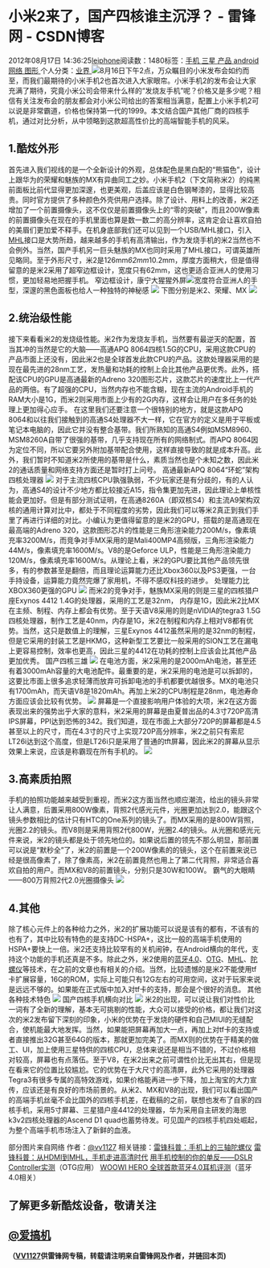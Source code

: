 
# 小米2来了，国产四核谁主沉浮？ - 雷锋网 - CSDN博客


2012年08月17日 14:36:25[leiphone](https://me.csdn.net/leiphone)阅读数：1480标签：[手机																](https://so.csdn.net/so/search/s.do?q=手机&t=blog)[三星																](https://so.csdn.net/so/search/s.do?q=三星&t=blog)[产品																](https://so.csdn.net/so/search/s.do?q=产品&t=blog)[android																](https://so.csdn.net/so/search/s.do?q=android&t=blog)[网络																](https://so.csdn.net/so/search/s.do?q=网络&t=blog)[图形																](https://so.csdn.net/so/search/s.do?q=图形&t=blog)[
							](https://so.csdn.net/so/search/s.do?q=网络&t=blog)[
																					](https://so.csdn.net/so/search/s.do?q=android&t=blog)个人分类：[业界																](https://blog.csdn.net/leiphone/article/category/873390)
[
																								](https://so.csdn.net/so/search/s.do?q=android&t=blog)
[
				](https://so.csdn.net/so/search/s.do?q=产品&t=blog)
[
			](https://so.csdn.net/so/search/s.do?q=产品&t=blog)
[
		](https://so.csdn.net/so/search/s.do?q=三星&t=blog)
[
	](https://so.csdn.net/so/search/s.do?q=手机&t=blog)
![](http://www.leiphone.com/wp-content/uploads/2012/08/QQ%E6%88%AA%E5%9B%BE20120816235626-150x150.jpg)8月16日下午2点，万众瞩目的小米发布会如约而至，而我们最期待的小米手机2也首次进入大家眼帘。小米手机2的发布会让大家充满了期待，究竟小米公司会带来什么样的“发烧友手机”呢？价格又是多少呢？相信有关注发布会的朋友都会对小米公司给出的答案相当满意，配置上小米手机2可以说是非常霸道，价格也保持第一代的1999。本文结合国产其他厂商的四核手机，通过对比分析，从中领略到这款超高性价比的高端智能手机的风采。
## 1.酷炫外形
首先进入我们视线的是一个全新设计的外观，总体配色是黑白配的“熊猫色”，设计上跟华为的荣耀和魅族的MX有异曲同工之妙。小米手机2（下文简称米2）的纯黑前面板比前代显得更加深邃，也更美观，后盖应该是白色钢琴漆的，显得比较高贵。同时官方提供了多种颜色外壳供用户选择。除了设计、用料上的改善，米2还增加了一个前置摄像头，这不仅仅是前置摄像头上的“零的突破”，而且200W像素的前置摄像头在现在的手机里面也算是数一数二的高分辨率，这肯定会让喜欢自拍的美眉们更加爱不释手。在机身底部我们还可以见到一个USB/MHL接口，引入[MHL](http://www.leiphone.com/0815-hdmi-mhl.html)接口是大势所趋，越来越多的手机有高清输出，作为发烧手机的米2当然也不会例外。当然，国产手机另一巨头魅族的MX也同时采用了MHL接口，可谓英雄所见略同。至于外形尺寸，米2是126mm*62mm*10.2mm，厚度方面稍大，但是值得留意的是米2采用了超窄边框设计，宽度只有62mm，这也更适合亚洲人的使用习惯，更加轻易地把握手机。
窄边框设计，康宁大猩猩外屏![](http://www.leiphone.com/wp-content/uploads/2012/08/QQ%E6%88%AA%E5%9B%BE201208170035121.jpg)宽度符合亚洲人的手型，深邃的黑色面板也给人一种独特的神秘感
![](http://www.leiphone.com/wp-content/uploads/2012/08/QQ%E6%88%AA%E5%9B%BE201208170045191.jpg)
下图分别是米2、荣耀、MX
![](http://www.leiphone.com/wp-content/uploads/2012/08/QQ%E6%88%AA%E5%9B%BE201208170940422.jpg)
## 2.统治级性能
接下来看看米2的发烧级性能。米2作为发烧友手机，当然要有最逆天的配置，首当其冲的当然是它的大脑——高通APQ 8064四核1.5G的CPU，采用这款CPU的产品市面上还没有，因此米2也是全球首发此款CPU的产品。这款处理器采用的是现在最先进的28nm工艺，发热量和功耗的控制上会比其他产品更优秀。此外，搭配该CPU的GPU是高通最新的Adreno 320图形芯片，这款芯片的速度比上一代产品的两倍。有了超强的CPU，当然内存也不能含糊，现在主流的Android手机的RAM大小是1G，而米2则采用市面上少有的2G内存，这样会让用户在多任务的处理上更加得心应手。
在这里我们还要注意一个很特别的地方，就是这款APQ 8064和以往我们接触到的高通S4处理器不大一样，它在官方的定义是用于平板或笔记本电脑的，因此它并没有整合基带。我们所熟知的高通S4例如MSM8960、MSM8260A自带了很强的基带，几乎支持现在所有的网络制式。而APQ 8064因为定位不同，所以它要另外附加基带配合使用，这样直接导致的就是成本升高。此外，我们暂时不知道米2所使用的基带是什么，素质当然也是个未知之数，因此米2的通话质量和网络支持方面还是暂时打上问号。
高通最新APQ 8064“环蛇”架构四核处理器
![](http://www.leiphone.com/wp-content/uploads/2012/08/QQ%E6%88%AA%E5%9B%BE20120817004602.jpg)
对于主流四核CPU孰强孰弱，不少玩家还是有分歧的，有的人认为，高通S4的设计不少地方都比较接近A15，指令集更加先进，因此理论上单核性能会更加好。但是有部分测试证明，在高通8260A（即双核S4）和主流A9架构双核的通用计算对比中，都处于不同程度的劣势，因此我们可以等米2真正到我们手里了再进行详细的对比。小编认为更值得留意的是米2的GPU，搭载的是高通现在最高端的Adreno 320，这款图形芯片的性能是三角形渲染能力200M/s，像素填充率3200M/s，而竞争对手MX采用的是Mali400MP4高频版，三角形渲染能力44M/s，像素填充率1600M/s。V8的是Geforce ULP，性能是三角形渲染能力120M/s，像素填充率1600M/s。从理论上看，米2的GPU要比其他产品领先很多，有的参数甚至是翻倍，而且理论运算能力还比Xbox360以及PS3更强，一台手持设备，运算能力竟然完爆了家用机，不得不感叹科技的进步。
处理能力比XBOX360更强的GPU
![](http://www.leiphone.com/wp-content/uploads/2012/08/QQ%E6%88%AA%E5%9B%BE20120817004619.jpg)
而米2的竞争对手，魅族MX采用的则是三星的四核猎户座Exynos 4412 1.4G的处理器，采用的工艺是32nm， 内存是1G，因此米2比MX在主频、制程、内存上都会有优势。至于天语V8采用的则是nVIDIA的tegra3 1.5G四核处理器，制作工艺是40nm，内存是1G，米2在制程和内存上相对V8都有优势。当然，这只是数值上的理解，三星Exynos 4412虽然采用的是32nm的制程，但是它采用的封装工艺是HKMG，这种新型工艺要比一般采用的SION工艺在漏电上更容易控制，效率也更高，因此三星的4412在功耗的控制上应该会比其他产品更加优秀。
国产四核三雄
![](http://www.leiphone.com/wp-content/uploads/2012/08/2012-07-30-5286b30835-0a2e-40ed-a585-3d6730b374df.jpg)
在电池方面，米2采用的是2000mAh电池，甚至还有着3000mAh容量的大电池配件。最重要的是，米2采用的电池是可以拆卸的，这要比市面上很多追求轻薄而放弃可拆卸电池的手机都要优越很多。MX的电池只有1700mAh，而天语V8是1820mAh。再加上米2的CPU制程是28nm，电池寿命方面应该会比较有优势。
![](http://www.leiphone.com/wp-content/uploads/2012/08/QQ%E6%88%AA%E5%9B%BE20120817004634.jpg)
屏幕是一个直接影响用户体验的大项，米2在这方面表现出来的强势出乎大家的意料，米2采用的屏幕是由夏普出品的4.3寸720P高清IPS屏幕，PPI达到恐怖的342。我们知道，现在市面上大部分720P的屏幕都是4.5甚至以上的尺寸，而在4.3寸的尺寸上实现720P高分辨率，米2之前只有索尼LT26i达到这个高度，但是LT26i只是采用了普通的tft屏幕，因此米2的屏幕从显示效果上来说，应该是称霸现在所有手机的。
![](http://www.leiphone.com/wp-content/uploads/2012/08/QQ%E6%88%AA%E5%9B%BE20120817004650.jpg)
## 3.高素质拍照
手机的拍照功能越来越受到重视，而米2这方面当然也顺应潮流，给出的镜头非常让人满意，后置采用800W像素，背照2代感光元件，光圈更加达到2.0，能跟这个镜头参数相比的估计只有HTC的One系列的镜头了。而MX采用的是800W背照，光圈2.2的镜头。而V8则是采用背照2代800W，光圈2.4的镜头。从光圈和感光元件来说，米2的镜头都是处于领先地位的。如果说后置的领先不那么明显，那前置可以说是“默秒全”了，米2的前置是一个200W像素的的镜头，这个在前置来说已经是很高像素了，除了像素高，米2在前置竟然也用上了第二代背照，非常适合喜欢自拍的用户。而MX和V8的前置镜头，分别只是30W和100W。
霸气的大眼睛——800万背照2代2.0光圈摄像头
![](http://www.leiphone.com/wp-content/uploads/2012/08/QQ%E6%88%AA%E5%9B%BE20120817103319.jpg)
## 4.其他
除了核心元件上的各种给力之外，米2的扩展功能可以说是该有的都有，不该有的也有了，其中比较有特色的是支持DC-HSPA+，这比一般的高端手机使用的HSPA+要快上一倍。米2还支持比较罕有的关机闹钟，在Android横向的年代，支持这个功能的手机还真是不多。除此之外，米2使用的[蓝牙4.0](http://www.leiphone.com/woowi-hero-bluetooth4.html)、[OTG](http://www.leiphone.com/canon-dslr-controller-i9250-otg.html)、[MHL](http://www.leiphone.com/0815-hdmi-mhl.html)、[陀螺仪](http://www.leiphone.com/0815-gyroscope-iphone.html)等技术，在之前的文章也有相关的介绍。当然，比较遗憾的是米2不能使用tf卡扩展容量，16G的ROM，实际上可能只有12G左右的可用空间，这对于玩家来说是远远不够的。如果能在正式版中加入对tf卡的支持，那会是个很好的消息。
其他各种技术特色
![](http://www.leiphone.com/wp-content/uploads/2012/08/QQ%E6%88%AA%E5%9B%BE20120817004804.jpg)
国产四核手机横向对比
![](http://www.leiphone.com/wp-content/uploads/2012/08/5553.jpg)
米2的出现，可以说让我们对性价比一词有了全新的理解，基本无可挑剔的性能，大众可以接受的价格，都让我们对这次的米2发布留下深刻的印象，小米的优势在于发烧的硬件和自己MIUI的无缝配合，使机能最大地发挥。当然，如果能把屏幕再加大一点，再加上对tf卡的支持或者直接推出32G甚至64G的版本，那就更加完美了。而MX则的优势在于精美的做工、UI，加上使用三星特供的四核CPU，总体来说还是相当不错的，不过价格相对较高，屏幕也有点落伍。至于V8，在米2出来之前可谓性价比无出其右，但是现在看来它的位置比较尴尬。它的优势在于大尺寸的高清屏，此外它采用的处理器Tegra3有很多专属的高特效游戏，如果价格能再进一步下降，加上淘宝的大力宣传，应该还是有良好的市场前景的。从米2、MX和V8的出现，我们可以看出国产的高端手机丝毫不会比国外的四核手机差，在截稿的之前，联想也发布了自家的四核手机，采用5寸屏幕、三星猎户座4412的处理器，华为采用自主研发的海思k3v2四核处理器的Ascend D1 quad也蓄势待发。可见国产的四核手机四处崛起，为整个高端手机市场注入了新鲜的血液。

部分图片来自网络
作者：[@vv1127](http://weibo.com/vv1127)
相关链接：[雷锋科普：手机上的三轴陀螺仪](http://www.leiphone.com/0815-gyroscope-iphone.html)
[雷锋科普：从HDMI到MHL，手机走进高清时代](http://www.leiphone.com/0815-hdmi-mhl.html)
[用手机控制的你的单反——DSLR
 Controller实测](http://www.leiphone.com/canon-dslr-controller-i9250-otg.html)（OTG应用）
[WOOWI
 HERO 全球首款蓝牙4.0耳机评测](http://www.leiphone.com/woowi-hero-bluetooth4.html)（蓝牙4.0相关）
## 了解更多新酷炫设备，敬请关注
## [@爱搞机](http://weibo.com/u/2708473010)

**（****[VV1127](http://www.leiphone.com/author/%E5%BC%A0%E5%A8%81)****供****雷锋网****专稿，转载请注明来自雷锋网及作者，并链回本页)**


